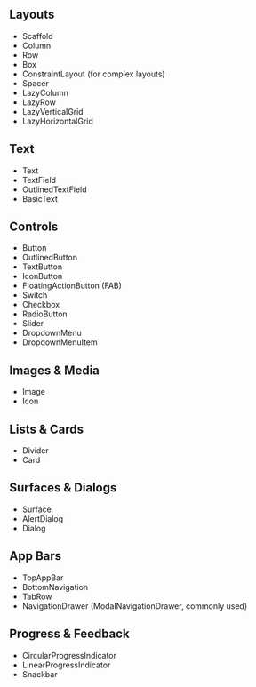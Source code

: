 
## Layouts
- Scaffold
- Column
- Row
- Box
- ConstraintLayout (for complex layouts)
- Spacer
- LazyColumn
- LazyRow  
- LazyVerticalGrid
- LazyHorizontalGrid

## Text
- Text
- TextField
- OutlinedTextField
- BasicText

## Controls
- Button
- OutlinedButton
- TextButton
- IconButton
- FloatingActionButton (FAB)
- Switch
- Checkbox
- RadioButton
- Slider
- DropdownMenu
- DropdownMenuItem


## Images & Media
- Image
- Icon

## Lists & Cards
- Divider
- Card

## Surfaces & Dialogs
- Surface
- AlertDialog
- Dialog

## App Bars
- TopAppBar
- BottomNavigation
- TabRow
- NavigationDrawer (ModalNavigationDrawer, commonly used)

## Progress & Feedback
- CircularProgressIndicator
- LinearProgressIndicator
- Snackbar